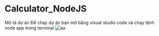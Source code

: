 # Calculator_NodeJS

Mô tả dự án 
Để chạy dự án bạn mở bằng visual studio code và chạy lệnh node app trong terminal
![aa](https://github.com/Buiduyanh20/Calculator_NodeJS/assets/113623522/72f777a8-5980-4734-941d-d9d23dc1b58b)
